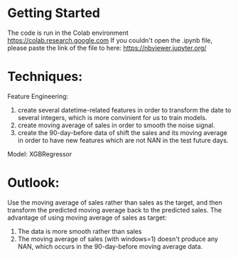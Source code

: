 # Getting Started
The code is run in the Colab environment https://colab.research.google.com If you couldn't open the .ipynb file, please paste the link of the file to here: https://nbviewer.jupyter.org/
# Techniques:
Feature Engineering:
1. create several datetime-related features in order to transform the date to several integers, which is more convinient for us to train models.
2. create moving average of sales in order to smooth the noise signal.
3. create the 90-day-before data of shift the sales and its moving average in order to have new features which are not NAN in the test future days.

Model: XGBRegressor

# Outlook:
Use the moving average of sales rather than sales as the target, and then transform the predicted moving average back to the predicted sales. The advantage of using moving average of sales as target:
1. The data is more smooth rather than sales
2. The moving average of sales (with windows=1) doesn't produce any NAN, which occurs in the 90-day-before moving average data.
